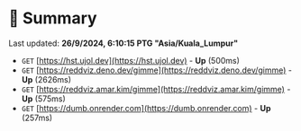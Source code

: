 # 📖 Summary
Last updated: **26/9/2024, 6:10:15 PTG "Asia/Kuala_Lumpur"**

- `GET` [https://hst.ujol.dev](https://hst.ujol.dev) - **Up** (500ms)
- `GET` [https://reddviz.deno.dev/gimme](https://reddviz.deno.dev/gimme) - **Up** (2626ms)
- `GET` [https://reddviz.amar.kim/gimme](https://reddviz.amar.kim/gimme) - **Up** (575ms)
- `GET` [https://dumb.onrender.com](https://dumb.onrender.com) - **Up** (257ms)
